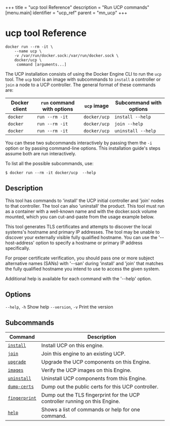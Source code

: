 +++
title = "ucp tool Reference"
description = "Run UCP commands"
[menu.main]
identifier = "ucp_ref"
parent = "mn_ucp"
+++

# ucp tool Reference


```
docker run --rm -it \
    --name ucp \
    -v /var/run/docker.sock:/var/run/docker.sock \
    docker/ucp \
     command [arguments...]
```

The UCP installation consists of using the Docker Engine CLI to run the `ucp`
tool. The `ucp` tool is an image with subcommands to `install` a controller or
`join` a node to a UCP controller. The general format of these commands are:

| Docker client | `run` command with options | `ucp` image | Subcommand with options |
|---------------|----------------------------|--------------|-------------------------|
| `docker` | `run --rm -it` | `docker/ucp` | `install --help` |
| `docker` | `run --rm -it` | `docker/ucp` | `join --help` |
| `docker` | `run --rm -it` | `docker/ucp` | `uninstall --help` |

You can these two subcommands interactively by passing them the `-i`
option or by passing command-line options. This installation guide's steps
assume both are run interactively.

To list all the possible subcommands, use:

```
$ docker run --rm -it docker/ucp  --help
```


## Description

This tool has commands to 'install' the UCP initial controller and
'join' nodes to that controller.  The tool can also 'uninstall' the product.
This tool must run as a container with a well-known name and with the
docker.sock volume mounted, which you can cut-and-paste from the usage
example below.

This tool generates TLS certificates and attempts to discover the local
systems's hostname and primary IP addresses.  The tool may be unable to discover
your externally visible fully qualified hostname.  You can use  the
'--host-address' option to specify a hostname or primary IP address
specifically.

For proper certificate verification, you should pass one or more subject
alternative names (SANs) with '--san' during 'install' and 'join' that matches
the fully qualified hostname you intend to use to access the given system.

Additional help is available for each command with the '--help' option.

## Options
`--help`, `-h` Show help
`--version`, `-v`	Print the version

## Subcommands

| Command | Description |
|---------------------------------|-----------------------------------------------------------------------------|
| [`install`](instal.md) | Install UCP on this engine. |
| [`join`](join.md) | Join this engine to an existing UCP. |
| [`upgrade`](upgrade.md) | Upgrade the UCP components on this Engine. |
| [`images`](images.md) | Verify the UCP images on this Engine. |
| [`uninstall`](uninstall.md) | Uninstall UCP components from this Engine. |
| [`dump-certs`](dump-certs.md) | Dump out the public certs for this UCP controller. |
| [`fingerprint`](fingerprint.md) | Dump out the TLS fingerprint for the UCP controller running on this Engine. |
| [`help`](help.md) | Shows a list of commands or help for one command. |
